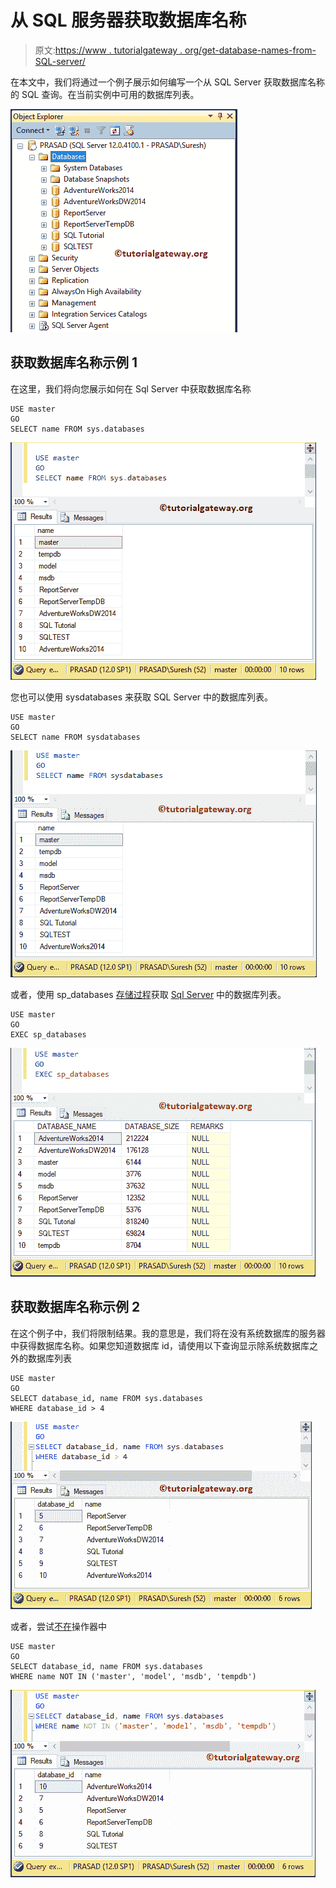 # 从 SQL 服务器获取数据库名称

> 原文:[https://www . tutorialgateway . org/get-database-names-from-SQL-server/](https://www.tutorialgateway.org/get-database-names-from-sql-server/)

在本文中，我们将通过一个例子展示如何编写一个从 SQL Server 获取数据库名称的 SQL 查询。在当前实例中可用的数据库列表。

![Get Database Names from SQL Server 1](img/03e4e019e76fde7a704ab130f2f4c10c.png)

## 获取数据库名称示例 1

在这里，我们将向您展示如何在 Sql Server 中获取数据库名称

```
USE master
GO
SELECT name FROM sys.databases
```

![Get Database Names from SQL Server 2](img/eea4716a932409bf3435e058f94c13f8.png)

您也可以使用 sysdatabases 来获取 SQL Server 中的数据库列表。

```
USE master
GO
SELECT name FROM sysdatabases
```

![Get Database Names from SQL Server 3](img/36d42b2682aa052967864badba6d80d5.png)

或者，使用 sp_databases [存储过程](https://www.tutorialgateway.org/stored-procedures-in-sql/)获取 [Sql Server](https://www.tutorialgateway.org/sql/) 中的数据库列表。

```
USE master
GO
EXEC sp_databases
```

![Get Database Names from SQL Server 4](img/4c5d1293fe82ba72ec317a25d076eeda.png)

## 获取数据库名称示例 2

在这个例子中，我们将限制结果。我的意思是，我们将在没有系统数据库的服务器中获得数据库名称。如果您知道数据库 id，请使用以下查询显示除系统数据库之外的数据库列表

```
USE master
GO
SELECT database_id, name FROM sys.databases
WHERE database_id > 4
```

![Get Database Names from SQL Server 5](img/d2974a8b2005ca23c1bb6dcc31e7f7da.png)

或者，尝试[不在](https://www.tutorialgateway.org/sql-not-in-operator/)操作器中

```
USE master
GO
SELECT database_id, name FROM sys.databases
WHERE name NOT IN ('master', 'model', 'msdb', 'tempdb')
```

![Get Database Names from SQL Server 6](img/aab86b2bbc312395247ccb02509fec11.png)